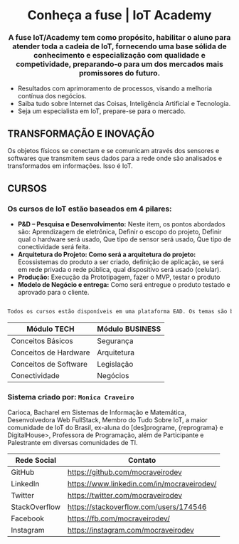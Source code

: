 <h1 align="center">Conheça a fuse | IoT Academy</h1>
<h3 align="center">A fuse IoT/Academy tem como propósito, habilitar o aluno para atender toda a cadeia de IoT, fornecendo uma base sólida de conhecimento e especialização com qualidade e competividade, preparando-o para um dos mercados mais promissores do futuro.</h3>

- Resultados com aprimoramento de processos, visando a melhoria contínua dos negócios.
- Saiba tudo sobre Internet das Coisas, Inteligência Artificial e Tecnologia.
- Seja um especialista em IoT, prepare-se para o mercado.

## TRANSFORMAÇÃO E INOVAÇÃO

Os objetos físicos se conectam e se comunicam através dos sensores e softwares que transmitem seus dados para a rede onde são analisados e transformados em informações. Isso é IoT.

## CURSOS

### Os cursos de IoT estão baseados em 4 pilares:

- **P&D – Pesquisa  e Desenvolvimento:**
Neste item, os pontos abordados são: Aprendizagem de eletrônica,   Definir o escopo do projeto, Definir qual o hardware será usado, Que tipo de sensor será usado, Que tipo de conectividade será feita.
- **Arquitetura do Projeto: Como será a arquitetura do projeto:**
Ecossistemas do produto a ser criado, definição de aplicação, se será em rede privada o rede pública, qual dispositivo será usado (celular).
- **Produção:**
Execução da Prototipagem, fazer o MVP, testar o produto
- **Modelo de Negócio e entrega:**
Como será entregue o produto testado e aprovado para  o cliente.

```sh

Todos os cursos estão disponíveis em uma plataforma EAD. Os temas são baseados em conceitos, metodologia e ferramentas de inovação, onde o aluno poderá interagir com o corpo docente, ter acesso ao plantão de dúvidas com especialistas, poderá participar de fórum com outros participantes. Além de ter toda estrutura de aprendizagem de forma prática para facilitar a sua aplicação imediata. Conheça a programação:

```

| Módulo TECH | Módulo BUSINESS |
| ------ | ------ |
| Conceitos Básicos | Segurança |
| Conceitos de Hardware | Arquitetura |
| Conceitos de Software | Legislação |
| Conectividade | Negócios |

### Sistema criado por: `Monica Craveiro`

Carioca, Bacharel em Sistemas de Informação e Matemática, Desenvolvedora Web FullStack, Membro do Tudo Sobre IoT, a maior comunidade de IoT do Brasil, ex-aluna do [des]programe, {reprograma} e DigitalHouse>, Professora de Programação, além de Participante e Palestrante em diversas comunidades de TI.

| Rede Social | Contato |
| ------ | ------ |
| GitHub | https://github.com/mocraveirodev |
| LinkedIn | https://www.linkedin.com/in/mocraveirodev/ |
| Twitter | https://twitter.com/mocraveirodev |
| StackOverflow | https://stackoverflow.com/users/174546 |
| Facebook | https://fb.com/mocraveirodev/ |
| Instagram | https://instagram.com/mocraveirodev |
